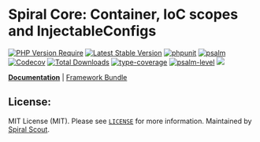 # Spiral Core: Container, IoC scopes and InjectableConfigs

[![PHP Version Require](https://poser.pugx.org/spiral/core/require/php)](https://packagist.org/packages/spiral/core)
[![Latest Stable Version](https://poser.pugx.org/spiral/core/v/stable)](https://packagist.org/packages/spiral/core)
[![phpunit](https://github.com/spiral/core/actions/workflows/phpunit.yml/badge.svg)](https://github.com/spiral/core/actions)
[![psalm](https://github.com/spiral/core/actions/workflows/psalm.yml/badge.svg)](https://github.com/spiral/core/actions)
[![Codecov](https://codecov.io/gh/spiral/core/branch/master/graph/badge.svg)](https://codecov.io/gh/spiral/core/)
[![Total Downloads](https://poser.pugx.org/spiral/core/downloads)](https://packagist.org/packages/spiral/core)
[![type-coverage](https://shepherd.dev/github/spiral/core/coverage.svg)](https://shepherd.dev/github/spiral/core)
[![psalm-level](https://shepherd.dev/github/spiral/core/level.svg)](https://shepherd.dev/github/spiral/core)
<a href="https://discord.gg/8bZsjYhVVk"><img src="https://img.shields.io/badge/discord-chat-magenta.svg"></a>

<b>[Documentation](https://spiral.dev/docs/framework-container)</b> | [Framework Bundle](https://github.com/spiral/framework)

## License:

MIT License (MIT). Please see [`LICENSE`](./LICENSE) for more information. Maintained by [Spiral Scout](https://spiralscout.com).
